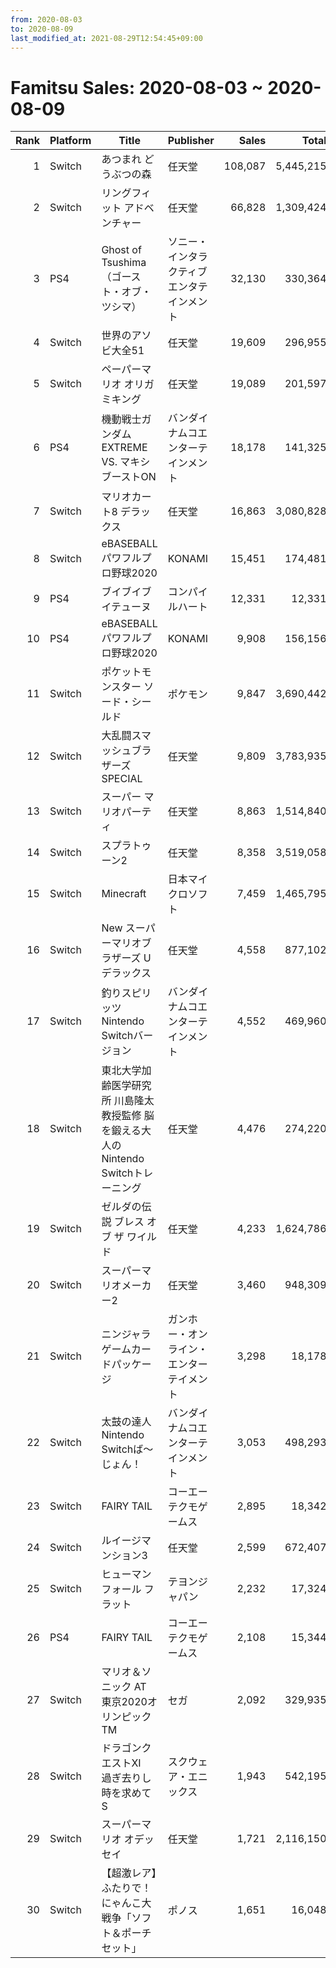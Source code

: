 ```yaml
---
from: 2020-08-03
to: 2020-08-09
last_modified_at: 2021-08-29T12:54:45+09:00
---
```

# Famitsu Sales: 2020-08-03 ~ 2020-08-09
| Rank | Platform | Title | Publisher | Sales | Total | Rate | New |
| -: | -- | -- | -- | -: | -: | -: | -- |
| 1 | Switch | あつまれ どうぶつの森 | 任天堂 | 108,087 | 5,445,215 | 20% |  |
| 2 | Switch | リングフィット アドベンチャー | 任天堂 | 66,828 | 1,309,424 | 20% |  |
| 3 | PS4 | Ghost of Tsushima（ゴースト・オブ・ツシマ） | ソニー・インタラクティブエンタテインメント | 32,130 | 330,364 | 20% |  |
| 4 | Switch | 世界のアソビ大全51 | 任天堂 | 19,609 | 296,955 | 20% |  |
| 5 | Switch | ペーパーマリオ オリガミキング | 任天堂 | 19,089 | 201,597 | 40% |  |
| 6 | PS4 | 機動戦士ガンダム EXTREME VS. マキシブーストON | バンダイナムコエンターテインメント | 18,178 | 141,325 | 20% |  |
| 7 | Switch | マリオカート8 デラックス | 任天堂 | 16,863 | 3,080,828 | 20% |  |
| 8 | Switch | eBASEBALLパワフルプロ野球2020 | KONAMI | 15,451 | 174,481 | 20% |  |
| 9 | PS4 | ブイブイブイテューヌ | コンパイルハート | 12,331 | 12,331 | 40% | **New** |
| 10 | PS4 | eBASEBALLパワフルプロ野球2020 | KONAMI | 9,908 | 156,156 | 20% |  |
| 11 | Switch | ポケットモンスター ソード・シールド | ポケモン | 9,847 | 3,690,442 | 20% |  |
| 12 | Switch | 大乱闘スマッシュブラザーズ SPECIAL | 任天堂 | 9,809 | 3,783,935 | 20% |  |
| 13 | Switch | スーパー マリオパーティ | 任天堂 | 8,863 | 1,514,840 | 20% |  |
| 14 | Switch | スプラトゥーン2 | 任天堂 | 8,358 | 3,519,058 | 20% |  |
| 15 | Switch | Minecraft | 日本マイクロソフト | 7,459 | 1,465,795 | 20% |  |
| 16 | Switch | New スーパーマリオブラザーズ U デラックス | 任天堂 | 4,558 | 877,102 | 20% |  |
| 17 | Switch | 釣りスピリッツ Nintendo Switchバージョン | バンダイナムコエンターテインメント | 4,552 | 469,960 | 20% |  |
| 18 | Switch | 東北大学加齢医学研究所 川島隆太教授監修 脳を鍛える大人のNintendo Switchトレーニング | 任天堂 | 4,476 | 274,220 | 20% |  |
| 19 | Switch | ゼルダの伝説 ブレス オブ ザ ワイルド | 任天堂 | 4,233 | 1,624,786 | 20% |  |
| 20 | Switch | スーパーマリオメーカー2 | 任天堂 | 3,460 | 948,309 | 20% |  |
| 21 | Switch | ニンジャラ ゲームカードパッケージ | ガンホー・オンライン・エンターテイメント | 3,298 | 18,178 | 80% |  |
| 22 | Switch | 太鼓の達人 Nintendo Switchば〜じょん！ | バンダイナムコエンターテインメント | 3,053 | 498,293 | 20% |  |
| 23 | Switch | FAIRY TAIL | コーエーテクモゲームス | 2,895 | 18,342 | 40% |  |
| 24 | Switch | ルイージマンション3 | 任天堂 | 2,599 | 672,407 | 20% |  |
| 25 | Switch | ヒューマン フォール フラット | テヨンジャパン | 2,232 | 17,324 | 40% |  |
| 26 | PS4 | FAIRY TAIL | コーエーテクモゲームス | 2,108 | 15,344 | 40% |  |
| 27 | Switch | マリオ＆ソニック AT 東京2020オリンピックTM | セガ | 2,092 | 329,935 | 20% |  |
| 28 | Switch | ドラゴンクエストXI　過ぎ去りし時を求めて S | スクウェア・エニックス | 1,943 | 542,195 | 20% |  |
| 29 | Switch | スーパーマリオ オデッセイ | 任天堂 | 1,721 | 2,116,150 | 20% |  |
| 30 | Switch | 【超激レア】ふたりで！にゃんこ大戦争「ソフト＆ポーチセット」 | ポノス | 1,651 | 16,048 | 40% |  |
